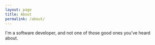 ```yaml
---
layout: page
title: About
permalink: /about/
---
```


I'm a software developer, and not one of those good ones you've heard about.
